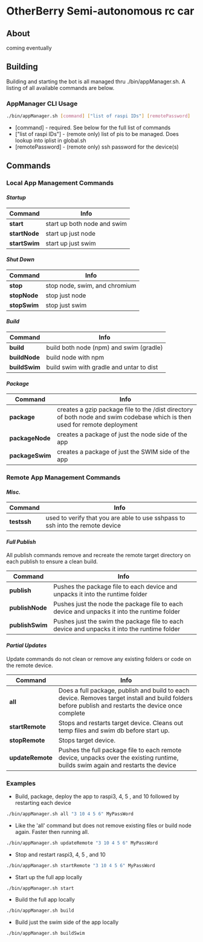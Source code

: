 # OtherBerry Semi-autonomous rc car

## About
coming eventually

## Building

Building and starting the bot is all managed thru ./bin/appManager.sh. A listing of all available commands are below.

### AppManager CLI Usage 
```sh
./bin/appManager.sh [command] ["list of raspi IDs"] [remotePassword]
```

* [command] - required. See below for the full list of commands
* ["list of raspi IDs"] - (remote only) list of pis to be managed. Does lookup into iplist in global.sh
* [remotePassword] - (remote only) ssh password for the device(s)

## Commands

### Local App Management Commands

#### *Startup*
| Command | Info | 
|---|---|
| **start** | start up both node and swim |
| **startNode** | start up just node |
| **startSwim** | start up just swim |

#### *Shut Down*
| Command | Info | 
|---|---|
| **stop** | stop node, swim, and chromium |
| **stopNode** | stop just node |
| **stopSwim** | stop just swim |

#### *Build*
| Command | Info | 
|---|---|
| **build** | build both node (npm) and swim (gradle) |
| **buildNode** | build node with npm |
| **buildSwim** | build swim with gradle and untar to dist|

#### *Package*
| Command | Info | 
|---|---|
| **package** | creates a gzip package file to the /dist directory of both node and swim codebase which is then used for remote deployment |
| **packageNode** | creates a package of just the node side of the app |
| **packageSwim** | creates a package of just the SWIM side of the app |

### Remote App Management Commands

#### *Misc.*

| Command | Info | 
|---|---|
| **testssh** | used to verify that you are able to use sshpass to ssh into the remote device |


#### *Full Publish*
All publish commands remove and recreate the remote target directory on each publish to ensure a clean build.

| Command | Info | 
|---|---|
| **publish** | Pushes the package file to each device and unpacks it into the runtime folder |
| **publishNode** | Pushes just the node the package file to each device and unpacks it into the runtime folder |
| **publishSwim** | Pushes just the swim the package file to each device and unpacks it into the runtime folder |

#### *Partial Updates*
Update commands do not clean or remove any existing folders or code on the remote device.

| Command | Info | 
|---|---|
| **all** | Does a full package, publish and build to each device. Removes target install and build folders before publish and restarts the device once complete |
| **startRemote** | Stops and restarts target device. Cleans out temp files and swim db before start up. |
| **stopRemote** | Stops target device. |
| **updateRemote** | Pushes the full package file to each remote device, unpacks over the existing runtime, builds swim again and restarts the device |


### Examples 

* Build, package, deploy the app to raspi3, 4, 5 , and 10 followed by restarting each device
```sh
./bin/appManager.sh all "3 10 4 5 6" MyPassWord
```

* Like the 'all' command but does not remove existing files or build node again. Faster then running all.
```sh
./bin/appManager.sh updateRemote "3 10 4 5 6" MyPassWord
```

* Stop and restart raspi3, 4, 5 , and 10
```sh
./bin/appManager.sh startRemote "3 10 4 5 6" MyPassWord
```
* Start up the full app locally
```sh
./bin/appManager.sh start
```

* Build the full app locally
```sh
./bin/appManager.sh build
```

* Build just the swim side of the app locally
```sh
./bin/appManager.sh buildSwim
```

